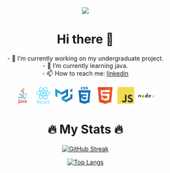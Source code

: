 
<div id="header" align="center">
  <img src="https://media.giphy.com/media/M9gbBd9nbDrOTu1Mqx/giphy.gif" width="100"/>
</div>
<div id="header" align="center"> <h1>Hi there 👋 </h1> </div>

<div align="center">
- 🔭 I’m currently working on my undergraduate project.
  <br>
- 🌱 I’m currently learning java. <br>
- 📫 How to reach me: <a href="https://www.linkedin.com/in/asude-g%C3%BCrkan-50b386172/">linkedin</a>

  </div>
  </br>
  
<div align="center">
  <img src="https://github.com/devicons/devicon/blob/master/icons/java/java-original-wordmark.svg" title="Java" alt="Java" width="40" height="40"/>&nbsp;
  <img src="https://github.com/devicons/devicon/blob/master/icons/react/react-original-wordmark.svg" title="React" alt="React" width="40" height="40"/>&nbsp;
  <img src="https://github.com/devicons/devicon/blob/master/icons/materialui/materialui-original.svg" title="Material UI" alt="Material UI" width="40" height="40"/>&nbsp;
  <img src="https://github.com/devicons/devicon/blob/master/icons/css3/css3-plain-wordmark.svg"  title="CSS3" alt="CSS" width="40" height="40"/>&nbsp;
  <img src="https://github.com/devicons/devicon/blob/master/icons/html5/html5-original.svg" title="HTML5" alt="HTML" width="40" height="40"/>&nbsp;
  <img src="https://github.com/devicons/devicon/blob/master/icons/javascript/javascript-original.svg" title="JavaScript" alt="JavaScript" width="40" height="40"/>&nbsp;
  <img src="https://github.com/devicons/devicon/blob/master/icons/nodejs/nodejs-original-wordmark.svg" title="NodeJS" alt="NodeJS" width="40" height="40"/>&nbsp;
</div>
<h1></h1>
<h1 align="center"> 🔥 My Stats 🔥 </h1> 
<div align="center">
  
  [![GitHub Streak](http://github-readme-streak-stats.herokuapp.com?user=asudegrkn&theme=dark&hide_border=true&background=000000)](https://git.io/streak-stats)
  
</div>
<div align="center">
  
[![Top Langs](https://github-readme-stats.vercel.app/api/top-langs/?username=asudegrkn&layout=compact&theme=vision-friendly-dark)](https://github.com/anuraghazra/github-readme-stats)
  
  </div>
<!--
**asudegrkn/asudegrkn** is a ✨ _special_ ✨ repository because its `README.md` (this file) appears on your GitHub profile.

Here are some ideas to get you started:

- 🔭 I’m currently working on my undergraduate project.
- 🌱 I’m currently learning ReactJS.
- 📫 How to reach me: Link to[linkedin].(https://www.linkedin.com/in/asude-g%C3%BCrkan-50b386172/)
- 😄 Pronouns: ...
- ⚡ Fun fact: ...
-->
